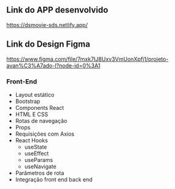 

## Link do APP desenvolvido
https://dsmovie-sds.netlify.app/


## Link do Design Figma
https://www.figma.com/file/7mxk7IJ8Uxv3VmUonXpfj1/projeto-avan%C3%A7ado-I?node-id=0%3A1


### Front-End
- Layout estático
- Bootstrap
- Components React
- HTML E CSS
- Rotas de navegação
- Props
- Requisições com Axios
- React Hooks
  - useState
  - useEffect
  - useParams
  - useNavigate
- Parâmetros de rota
- Integração front end back end
